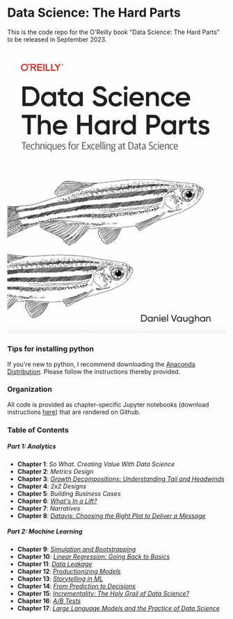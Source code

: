 # Data Science: The Hard Parts

This is the code repo for the O'Reilly book "Data Science: The Hard Parts" to be released in September 2023.

![alt text](/figs/book_cover.png "Early Release Cover")

### Tips for installing python

If you're new to python, I recommend downloading the [Anaconda Distribution](https://docs.anaconda.com/anaconda/install/).  Please follow the instructions thereby provided.

### Organization

All code is provided as chapter-specific Jupyter notebooks (download instructions [here](https://jupyter.org/install)) that are rendered on Github.

### Table of Contents
##### Part 1: Analytics
* **Chapter 1**: *So What.  Creating Value With Data Science* 
* **Chapter 2**: *Metrics Design* 
* **Chapter 3**: *[Growth Decompositions: Understanding Tail and Headwinds](/ch3_growth_decompositions.ipynb)*
* **Chapter 4**: *2x2 Designs* 
* **Chapter 5**: *Building Business Cases*
* **Chapter 6**: *[What's In a Lift?](/ch6_lifts.ipynb)*
* **Chapter 7**: *Narratives*
* **Chapter 8**: *[Datavis: Choosing the Right Plot to Deliver a Message](/ch08_datavis.ipynb)*
##### Part 2: Machine Learning
* **Chapter 9**: *[Simulation and Bootstrapping](/ch9_simulation.ipynb)*
* **Chapter 10**: *[Linear Regression: Going Back to Basics](/ch10_linear_regression.ipynb)*
* **Chapter 11**: *[Data Leakage](/ch11_data_leakage.ipynb)*
* **Chapter 12**: *[Productionizing Models](/ch12_productionizing_ml.ipynb)*
* **Chapter 13**: *[Storytelling in ML](/ch13_stortellingML.ipynb)* 
* **Chapter 14**: *[From Prediction to Decisions](/ch14_decisions.ipynb)*
* **Chapter 15**: *[Incrementality: The Holy Grail of Data Science?](/ch15_incrementality.ipynb)*
* **Chapter 16**: *[A/B Tests](/ch16_abtests.ipynb)*
* **Chapter 17**: *[Large Language Models and the Practice of Data Science](/ch17_llms.ipynb)*  
